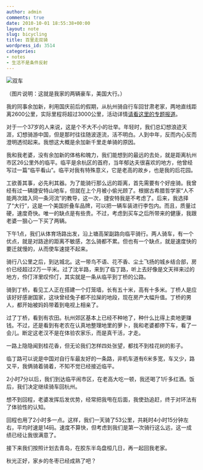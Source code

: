 ```yaml
---
author: admin
comments: true
date: 2010-10-01 18:55:38+00:00
layout: note
slug: bicycling
title: 百里走双骑
wordpress_id: 3514
categories:
- notes
- 生活不是条件反射
---
```


![双车](http://www.baibanbao.net/wp-content/uploads/2010/10/P1060019.JPG)

（图片说明：这就是我家的两辆豪车，美国大行。）

我的同事余加新，利用国庆前后的假期，从杭州骑自行车回甘肃老家，两地直线距离2600公里，实际里程将超过3000公里，活动详情[请看这里的专题报道](http://sport-hzrb.hangzhou.com.cn/system/2010/09/25/010954934.shtml)。

对于一个37岁的人来说，这是个不大不小的壮举。年轻时，我们总幻想浪迹天涯，幻想骑游中国，但是那时往往随波逐流，活不明白。人到中年，反而内心反而澄明透彻起来。我想这大概是余加新千里走单骑的原因。

我和我老婆，没有余加新的体格和魄力，我们能想到的最远的去处，就是距离杭州市区26公里外的临平。临平是余杭区的首府，当年郁达夫很喜欢的地方，他曾经写过一篇“临平看山”。临平对我有特殊意义，它是老高的故乡，也是我的后花园。

工欲善其事，必先利其器。为了能骑行那么远的距离，首先需要有个好座骑。我曾经有过一辆捷安特山地车，但就在上个月被小偷光顾了。根据古希腊哲学家“人不能两次踏入同一条河流”的教导，这一次，捷安特我是不考虑了。后来，我选择了“大行”，这是一个美国折叠车品牌，可以把一辆车装进行李包内。而且，质量过硬，速度奇快。唯一的缺点是有些贵。不过，考虑到买车之后所带来的健康，我跟老婆一狠心一下买了两辆。

下午1点，我们从体育场路出发，沿上塘高架副路向临平骑行。两人骑车，有一个优点，就是对路途的距离不敏感，怎么骑都不累。但也有一个缺点，就是速度快的要迁就慢的，从而使车速提不起来。

骑行八公里之后，到达城北。这一带鸟不语、花不香、尘土飞扬的城乡结合部，房价已经超过2万一平米。过了沈半路，来到了临丁路，听上去好像是文天祥来过的地方，伶仃洋里叹伶仃，其实就是一条从临平到丁桥的公路。

骑到丁桥，看见工人正在搭建一个灯笼墙，长有五十米，高有十多米。丁桥人是应该好好感谢国家，这块曾经兔子都不拉屎的地段，现在房产大幅升值。丁桥的男人，都开始被妈妈带着到电视上相亲了。

过了丁桥，看到有农田。杭州郊区基本上已经不种地了，种什么比得上卖地更赚钱。不过，还是看到有老农在认真地整理地里的萝卜，我和老婆都停下车，看了一会儿。断定这老汉不是在体验农家乐，而是真干活，才走。

一路上隐隐闻到桂花香，但无论我们怎样四处张望，都找不到桂花树的影子。

临丁路可以说是中国对自行车最友好的一条路，非机车道有6米多宽，车又少，路又平，我俩骑着骑着，不知不觉已经接近临平。

2小时7分以后，我们到达临平闹市区，在老高大吃一顿，我还喝了1斤多红酒。饭后，我们决定继续骑车回杭州。

想不到回程，老婆发挥后发优势，经常把我甩在后面，我使劲追赶，终于对环法有了体验性的认知。

回程也用了2小时多一点。这样，我们一天骑了53公里，共耗时4小时15分钟左右，平均时速是14码。速度不算快，但考虑到我们是第一次骑行这么远，这一成绩已经让我很满意了。

接下来我们按照计划去青岛，在胶东半岛盘桓几日，再一起回我老家。

秋光正好，家乡的冬枣已经成熟了吧？
